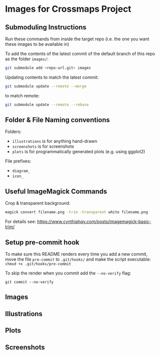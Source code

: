 # Images for Crossmaps Project


## Submoduling Instructions

Run these commands from inside the target repo (i.e. the one you want
these images to be available in)

To add the contents of the latest commit of the default branch of this
repo as the folder `images/`:

``` zsh
git submodule add <repo-url.git> images
```

Updating contents to match the latest commit:

``` zsh
git submodule update --remote --merge
```

to match remote:

``` zsh
git submodule update --remote --rebase
```

## Folder & File Naming conventions

Folders:

- `illustrations` is for anything hand-drawn
- `screenshots` is for screenshots
- `plots` is for programmatically generated plots (e.g. using ggplot2)

File prefixes:

- `diagram_`
- `icon_`

## Useful ImageMagick Commands

Crop & transparent background:

``` zsh
magick convert filename.png -trim -transparent white filename.png
```

For details see:
<https://www.cynthiahqy.com/posts/imagemagick-basic-trim/>

## Setup pre-commit hook

To make sure this README renders every time you add a new commit, move
the file `pre-commit` to `.git/hooks/` and make the script executable:
`chmod +x .git/hooks/pre-commit`

To skip the render when you commit add the `--no-verify` flag:

    git commit --no-verify

## Images

## Illustrations

## Plots

## Screenshots
